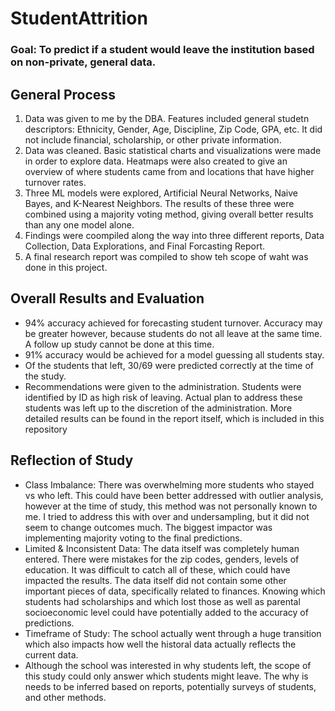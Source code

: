 # StudentAttrition
### Goal: To predict if a student would leave the institution based on non-private, general data.

## General Process
1. Data was given to me by the DBA. Features included general studetn descriptors: Ethnicity, Gender, Age, Discipline, Zip Code, GPA, etc. It did not include financial, scholarship, or other private information.
2. Data was cleaned. Basic statistical charts and visualizations were made in order to explore data. Heatmaps were also created to give an overview of where students came from and locations that have higher turnover rates.
3. Three ML models were explored, Artificial Neural Networks, Naive Bayes, and K-Nearest Neighbors. The results of these three were combined using a majority voting method, giving overall better results than any one model alone.
4. Findings were coompiled along the way into three different reports, Data Collection, Data Explorations, and Final Forcasting Report. 
5. A final research report was compiled to show teh scope of waht was done in this project.

## Overall Results and Evaluation
- 94% accuracy achieved for forecasting student turnover. Accuracy may be greater however, because students do not all leave at the same time. A follow up study cannot be done at this time.
- 91% accuracy would be achieved for a model guessing all students stay.
- Of the students that left, 30/69 were predicted correctly at the time of the study.
- Recommendations were given to the administration. Students were identified by ID as high risk of leaving. Actual plan to address these students was left up to the discretion of the administration.
More detailed results can be found in the report itself, which is included in this repository

## Reflection of Study
- Class Imbalance: There was overwhelming more students who stayed vs who left. This could have been better addressed with outlier analysis, however at the time of study, this method was not personally known to me. I tried to address this with over and undersampling, but it did not seem to change outcomes much. The biggest impactor was implementing majority voting to the final predictions.
- Limited & Inconsistent Data: The data itself was completely human entered. There were mistakes for the zip codes, genders, levels of education. It was difficult to catch all of these, which could have impacted the results. The data itself did not contain some other important pieces of data, specifically related to finances. Knowing which students had scholarships and which lost those as well as parental socioeconomic level could have potentially added to the accuracy of predictions.
- Timeframe of Study: The school actually went through a huge transition which also impacts how well the historal data actually reflects the current data. 
- Although the school was interested in why students left, the scope of this study could only answer which students might leave. The why is needs to be inferred based on reports, potentially surveys of students, and other methods. 
